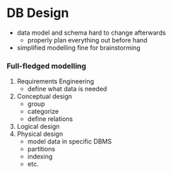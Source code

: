 # DB Design
+ data model and schema hard to change afterwards
	+ properly plan everything out before hand
+ simplified modelling fine for brainstorming

### Full-fledged modelling
1. Requirements Engineering
	+ define what data is needed
2. Conceptual design
	+ group
	+ categorize
	+ define relations
3. Logical design
4. Physical design
	+  model data in specific DBMS
	+ partitions
	+ indexing
	+ etc.